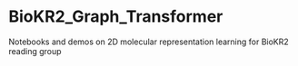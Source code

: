 # BioKR2_Graph_Transformer
Notebooks and demos on 2D molecular representation learning for BioKR2 reading group
